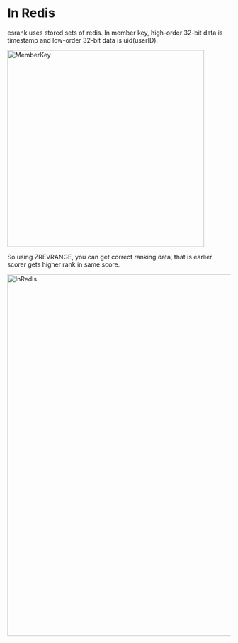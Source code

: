 # In Redis

esrank uses stored sets of redis.
In member key, high-order 32-bit data is timestamp and low-order 32-bit data is uid(userID).

<img width="444" alt="MemberKey" src="https://user-images.githubusercontent.com/301822/97695180-fe871d00-1ae6-11eb-946e-233bf744599d.png">

So using ZREVRANGE, you can get correct ranking data, that is earlier scorer gets higher rank in same score.

<img width="816" alt="InRedis" src="https://user-images.githubusercontent.com/301822/97695277-237b9000-1ae7-11eb-873e-f7f57d0ac5aa.png">

